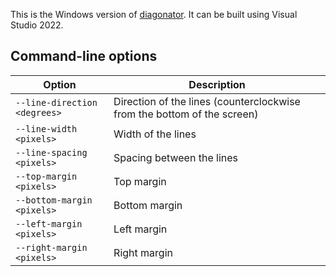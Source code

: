 This is the Windows version of [diagonator](https://github.com/yaxollum/diagonator). It can be built using Visual Studio 2022.

## Command-line options
|Option|Description|
|-|-|
|`--line-direction <degrees>`|Direction of the lines (counterclockwise from the bottom of the screen)|
|`--line-width <pixels>`|Width of the lines|
|`--line-spacing <pixels>`|Spacing between the lines|
|`--top-margin <pixels>`|Top margin|
|`--bottom-margin <pixels>`|Bottom margin|
|`--left-margin <pixels>`|Left margin|
|`--right-margin <pixels>`|Right margin|
